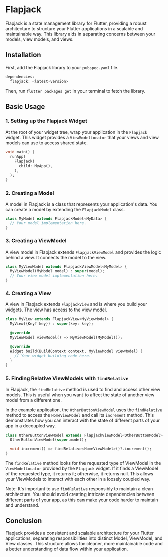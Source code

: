 # Flapjack

Flapjack is a state management library for Flutter, providing a robust architecture to structure your Flutter applications in a scalable and maintainable way. This library aids in separating concerns between your models, view models, and views.

## Installation

First, add the Flapjack library to your `pubspec.yaml` file.

```dart
dependencies:
  flapjack: <latest-version>
```

Then, run `flutter packages get` in your terminal to fetch the library.

## Basic Usage

### 1. Setting up the Flapjack Widget

At the root of your widget tree, wrap your application in the `Flapjack` widget. This widget provides a `ViewModelLocator` that your views and view models can use to access shared state.

```dart
void main() {
  runApp(
    Flapjack(
      child: MyApp(),
    ),
  );
}
```

### 2. Creating a Model

A model in Flapjack is a class that represents your application's data. You can create a model by extending the `FlapjackModel` class.

```dart
class MyModel extends FlapjackModel<MyData> {
  // Your model implementation here.
}
```

### 3. Creating a ViewModel

A view model in Flapjack extends `FlapjackViewModel` and provides the logic behind a view. It connects the model to the view.

```dart
class MyViewModel extends FlapjackViewModel<MyModel> {
  MyViewModel(MyModel model) : super(model);
  // Your view model implementation here.
}
```

### 4. Creating a View

A view in Flapjack extends `FlapjackView` and is where you build your widgets. The view has access to the view model.

```dart
class MyView extends FlapjackView<MyViewModel> {
  MyView({Key? key}) : super(key: key);

  @override
  MyViewModel viewModel() => MyViewModel(MyModel());

  @override
  Widget build(BuildContext context, MyViewModel viewModel) {
    // Your widget building code here.
  }
}
```

### 5. Finding Relative ViewModels with `findRelative`

In Flapjack, the `findRelative` method is used to find and access other view models. This is useful when you want to affect the state of another view model from a different one. 

In the example application, the `OtherButtonViewModel` uses the `findRelative` method to access the `HomeViewModel` and call its `increment` method. This demonstrates how you can interact with the state of different parts of your app in a decoupled way.

```dart
class OtherButtonViewModel extends FlapjackViewModel<OtherButtonModel> {
  OtherButtonViewModel(super.model);

  void increment() => findRelative<HomeViewModel>()?.increment();
}
```

The `findRelative` method looks for the requested type of ViewModel in the `ViewModelLocator` provided by the `Flapjack` widget. If it finds a ViewModel of the requested type, it returns it; otherwise, it returns null. This allows your ViewModels to interact with each other in a loosely coupled way.

Note: It's important to use `findRelative` responsibly to maintain a clean architecture. You should avoid creating intricate dependencies between different parts of your app, as this can make your code harder to maintain and understand.

## Conclusion

Flapjack provides a consistent and scalable architecture for your Flutter applications, separating responsibilities into distinct Model, ViewModel, and View classes. This structure allows for cleaner, more maintainable code and a better understanding of data flow within your application.